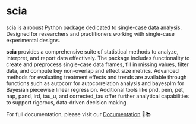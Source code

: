# scia

scia is a robust Python package dedicated to single-case data analysis. Designed for researchers and practitioners working with single-case experimental designs.

**scia** provides a comprehensive suite of statistical methods to analyze, interpret, and report data effectively. The package includes functionality to create and preprocess single-case data frames, fill in missing values, filter data, and compute key non-overlap and effect size metrics. Advanced methods for evaluating treatment effects and trends are available through functions such as autocorr for autocorrelation analysis and bayesplm for Bayesian piecewise linear regression. Additional tools like pnd, pem, pet, nap, pand, ird, tau_u, and corrected_tau offer further analytical capabilities to support rigorous, data-driven decision making.

For full documentation, please visit our [Documentation](https://github.com/ahsankhodami/scia/documentation) 🚀📚
